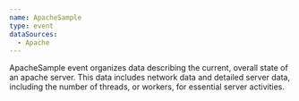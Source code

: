 ```yaml
---
name: ApacheSample
type: event
dataSources:
  - Apache
---
```


ApacheSample event organizes data describing the current, overall state of an apache server. This data includes network data and detailed server data, including the number of threads, or workers, for essential server activities.